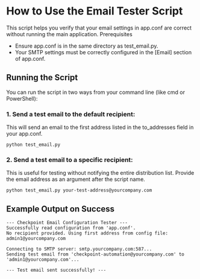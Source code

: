 # How to Use the Email Tester Script

This script helps you verify that your email settings in app.conf are correct without running the main application.
Prerequisites

- Ensure app.conf is in the same directory as test_email.py.
- Your SMTP settings must be correctly configured in the [Email] section of app.conf.

## Running the Script

You can run the script in two ways from your command line (like cmd or PowerShell):

### 1. Send a test email to the default recipient:

This will send an email to the first address listed in the to_addresses field in your app.conf.

```
python test_email.py
```

### 2. Send a test email to a specific recipient:

This is useful for testing without notifying the entire distribution list. Provide the email address as an argument after the script name.

```
python test_email.py your-test-address@yourcompany.com
```
## Example Output on Success

```
--- Checkpoint Email Configuration Tester ---
Successfully read configuration from 'app.conf'.
No recipient provided. Using first address from config file: admin1@yourcompany.com

Connecting to SMTP server: smtp.yourcompany.com:587...
Sending test email from 'checkpoint-automation@yourcompany.com' to 'admin1@yourcompany.com'...

--- Test email sent successfully! ---
```